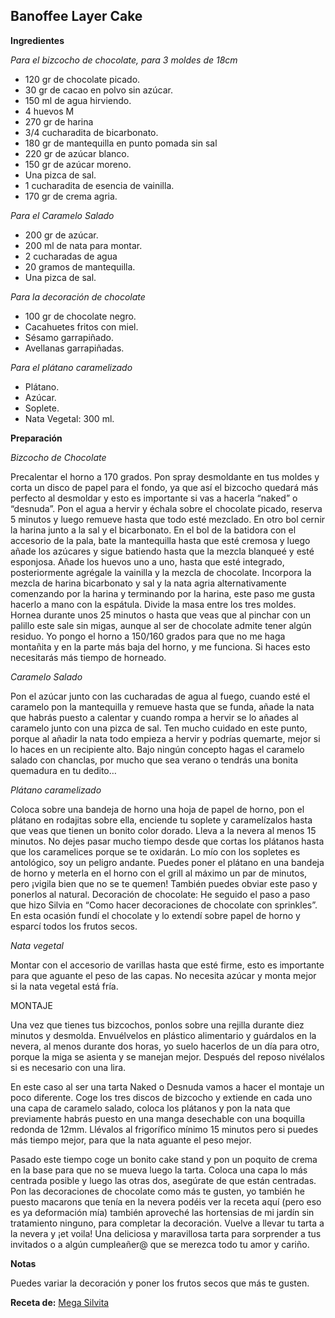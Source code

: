 ## Banoffee Layer Cake

**Ingredientes**

*Para el bizcocho de chocolate, para 3 moldes de 18cm*

- 120 gr de chocolate picado.
- 30 gr de cacao en polvo sin azúcar.
- 150 ml de agua hirviendo.
- 4 huevos M
- 270 gr de harina
- 3/4 cucharadita de bicarbonato.
- 180 gr de mantequilla en punto pomada sin sal
- 220 gr de azúcar blanco.
- 150 gr de azúcar moreno.
- Una pizca de sal.
- 1 cucharadita de esencia de vainilla.
- 170 gr de crema agria.

*Para el Caramelo Salado*

- 200 gr de azúcar.
- 200 ml de nata para montar.
- 2 cucharadas de agua
- 20 gramos de mantequilla.
- Una pizca de sal.

*Para la decoración de chocolate*

- 100 gr de chocolate negro.
- Cacahuetes fritos con miel.
- Sésamo garrapiñado.
- Avellanas garrapiñadas.

*Para el plátano caramelizado*

- Plátano.
- Azúcar.
- Soplete.
- Nata Vegetal: 300 ml.

**Preparación**

*Bizcocho de Chocolate*

Precalentar el horno a 170 grados.
Pon spray desmoldante en tus moldes y corta un disco de papel para el fondo, ya que así el bizcocho quedará más perfecto al desmoldar y esto es importante si vas a hacerla “naked” o “desnuda”.
Pon el agua a hervir y échala sobre el chocolate picado, reserva 5 minutos y luego remueve hasta que todo esté mezclado.
En otro bol cernir la harina junto a la sal y el bicarbonato.
En el bol de la batidora con el accesorio de la pala, bate la mantequilla hasta que esté cremosa y luego añade los azúcares y sigue batiendo hasta que la mezcla blanqueé y esté esponjosa.
Añade los huevos uno a uno, hasta que esté integrado, posteriormente agrégale la vainilla y la mezcla de chocolate.
Incorpora la mezcla de harina bicarbonato y sal y la nata agria alternativamente comenzando por la harina y terminando por la harina, este paso me gusta hacerlo a mano con la espátula.
Divide la masa entre los tres moldes.
Hornea durante unos 25 minutos o hasta que veas que al pinchar con un palillo este sale sin migas, aunque al ser de chocolate admite tener algún residuo.
Yo pongo el horno a 150/160 grados para que no me haga montañita y en la parte más baja del horno, y me funciona. Si haces esto necesitarás más tiempo de horneado.

*Caramelo Salado*

Pon el azúcar junto con las cucharadas de agua al fuego, cuando esté el caramelo pon la mantequilla y remueve hasta que se funda, añade la nata que habrás puesto a calentar y cuando rompa a hervir se lo añades al caramelo junto con una pizca de sal. Ten mucho cuidado en este punto, porque al añadir la nata todo empieza a hervir y podrías quemarte, mejor si lo haces en un recipiente alto.
Bajo ningún concepto hagas el caramelo salado con chanclas, por mucho que sea verano o tendrás una bonita quemadura en tu dedito…

*Plátano caramelizado*

Coloca sobre una bandeja de horno una hoja de papel de horno, pon el plátano en rodajitas sobre ella, enciende tu soplete y caramelízalos hasta que veas que tienen un bonito color dorado. Lleva a la nevera al menos 15 minutos. No dejes pasar mucho tiempo desde que cortas los plátanos hasta que los caramelices porque se te oxidarán.
Lo mío con los sopletes es antológico, soy un peligro andante. Puedes poner el plátano en una bandeja de horno y meterla en el horno con el grill al máximo un par de minutos, pero ¡vigila bien que no se te quemen! También puedes obviar este paso y ponerlos al natural.
Decoración de chocolate:
He seguido el paso a paso que hizo Silvia en “Como hacer decoraciones de chocolate con sprinkles”. En esta ocasión fundí el chocolate y lo extendí sobre papel de horno y esparcí todos los frutos secos.

*Nata vegetal*

Montar con el accesorio de varillas hasta que esté firme, esto es importante para que aguante el peso de las capas. No necesita azúcar y monta mejor si la nata vegetal está fría.

MONTAJE

Una vez que tienes tus bizcochos, ponlos sobre una rejilla durante diez minutos y desmolda. Envuélvelos en plástico alimentario y guárdalos en la nevera, al menos durante dos horas, yo suelo hacerlos de un día para otro, porque la miga se asienta y se manejan mejor. Después del reposo nivélalos si es necesario con una lira.

En este caso al ser una tarta Naked o Desnuda vamos a hacer el montaje un poco diferente. Coge los tres discos de bizcocho y extiende en cada uno una capa de caramelo salado, coloca los plátanos y pon la nata que previamente habrás puesto en una manga desechable con una boquilla redonda de 12mm.
Llévalos al frigorífico mínimo 15 minutos pero si puedes más tiempo mejor, para que la nata aguante el peso mejor.

Pasado este tiempo coge un bonito cake stand y pon un poquito de crema en la base para que no se mueva luego la tarta. Coloca una capa lo más centrada posible y luego las otras dos, asegúrate de que están centradas.
Pon las decoraciones de chocolate como más te gusten, yo también he puesto macarons que tenía en la nevera podéis ver la receta aquí  (pero eso es ya deformación mía) también aproveché las hortensias de mi jardín sin tratamiento ninguno,  para completar la decoración.
Vuelve a llevar tu tarta a la nevera y ¡et voila! Una deliciosa y maravillosa tarta para sorprender a tus invitados o a algún cumpleañer@ que se merezca todo tu amor y cariño.

**Notas**

Puedes variar la decoración y poner los frutos secos que más te gusten.

**Receta de:** [Mega Silvita](http://blogmegasilvita.com/2015/10/banoffee-layer-cake-paso-paso.html)
